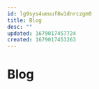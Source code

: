 ```yaml
---
id: lg9sys4ueuuf8w1dnrczgm0
title: Blog
desc: ""
updated: 1679017457724
created: 1679017453263
---
```


# Blog

